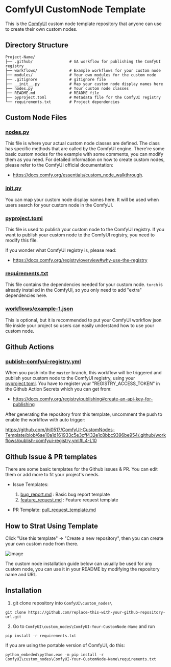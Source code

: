 # ComfyUI CustomNode Template

This is the [ComfyUI](https://github.com/comfyanonymous/ComfyUI) custom node template repository that anyone can use to create their own custom nodes.

## Directory Structure
```
Project-Name/
├── .github/                # GA workflow for publishing the ComfyUI registry 
├── workflows/              # Example workflows for your custom node
├── modules/                # Your own modules for the custom node
├── .gitignore              # gitignore file 
├── __init__.py             # Map your custom node display names here 
├── nodes.py                # Your custom node classes  
├── README.md               # README file
├── pyproject.toml          # Metadata file for the ComfyUI registry
└── requirements.txt        # Project dependencies 
```

## Custom Node Files

### [nodes.py](https://github.com/jhj0517/ComfyUI-CustomNodes-Template/tree/master/nodes.py)
This file is where your actual custom node classes are defined. The class has specific methods that are called by the ComfyUI engine.
There're some basic custom nodes for the example with some comments, you can modify them as you need.
For detailed information on how to create custom nodes, please refer to the ComfyUI official documentation: 
- https://docs.comfy.org/essentials/custom_node_walkthrough.

### [__init__.py](https://github.com/jhj0517/ComfyUI-CustomNodes-Template/tree/master/__init__.py)
You can map your custom node display names here. It will be used when users search for your custom node in the ComfyUI.

### [pyproject.toml](https://github.com/jhj0517/ComfyUI-CustomNodes-Template/tree/master/pyproject.toml)
This file is used to publish your custom node to the ComfyUI registry. If you want to publish your custom node to the ComfyUI registry, you need to modify this file.

If you wonder what ComfyUI registry is, please read:

- https://docs.comfy.org/registry/overview#why-use-the-registry

### [requirements.txt](https://github.com/jhj0517/ComfyUI-CustomNodes-Template/tree/master/requirements.txt)
This file contains the dependencies needed for your custom node. `torch` is already installed in the ComfyUI, so you only need to add "extra" dependencies here.

### [workflows/example-1.json](https://github.com/jhj0517/ComfyUI-CustomNodes-Template/tree/master/workflows)
This is optional, but it is recommended to put your ComfyUI workflow json file inside your project so users can easily understand how to use your custom node.

## Github Actions

### [publish-comfyui-registry.yml](https://github.com/jhj0517/ComfyUI-CustomNodes-Template/tree/master/.github/workflows/publish-comfyui-registry.yml)
When you push into the `master` branch, this workflow will be triggered and publish your custom node to the ComfyUI registry, using your [pyproject.toml](https://github.com/jhj0517/ComfyUI-CustomNodes-Template/tree/master/pyproject.toml).
You have to register your "REGISTRY_ACCESS_TOKEN" in the Github Action Secrets which you can get from:
- https://docs.comfy.org/registry/publishing#create-an-api-key-for-publishing

After generating the repository from this template, uncomment the push to enable the workflow with auto trigger:

https://github.com/jhj0517/ComfyUI-CustomNodes-Template/blob/6ae10a1d161933c5e3cff432e1c8bbc9396be954/.github/workflows/publish-comfyui-registry.yml#L4-L10

## Github Issue & PR templates

There are some basic templates for the Github issues & PR. You can edit them or add more to fit your project's needs.

- Issue Templates:
  1. [bug_report.md](https://github.com/jhj0517/ComfyUI-CustomNodes-Template/blob/master/.github/ISSUE_TEMPLATE/bug_report.md) : Basic bug report template
  2. [feature_request.md](https://github.com/jhj0517/ComfyUI-CustomNodes-Template/blob/master/.github/ISSUE_TEMPLATE/feature_request.md) : Feature request template

- PR Template: [pull_request_template.md](https://github.com/jhj0517/ComfyUI-CustomNodes-Template/blob/master/.github/pull_request_template.md)


## How to Strat Using Template

Click "Use this template" -> "Create a new repository", then you can create your own custom node from there.

![image](https://github.com/user-attachments/assets/fab4da53-0458-4e88-adc1-5bb5d341a511)

The custom node installation guide below can usually be used for any custom node, you can use it in your README by modifying the repository name and URL.
## Installation

1. git clone repository into `ComfyUI\custom_nodes\`
```
git clone https://github.com/replace-this-with-your-github-repository-url.git
```

2. Go to `ComfyUI\custom_nodes\ComfyUI-Your-CustomNode-Name` and run
```
pip install -r requirements.txt
```

If you are using the portable version of ComfyUI, do this:
```
python_embeded\python.exe -m pip install -r ComfyUI\custom_nodes\ComfyUI-Your-CustomNode-Name\requirements.txt
```


